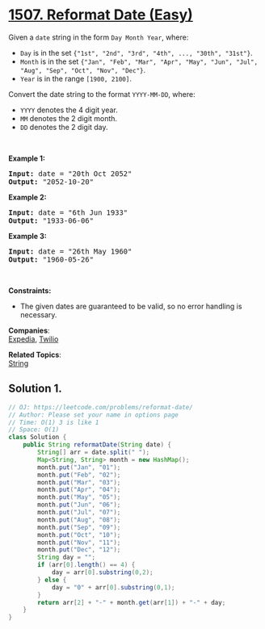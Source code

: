 # [1507. Reformat Date (Easy)](https://leetcode.com/problems/reformat-date/)

<p>Given a <code>date</code> string in the form&nbsp;<code>Day Month Year</code>, where:</p>

<ul>
	<li><code>Day</code>&nbsp;is in the set <code>{"1st", "2nd", "3rd", "4th", ..., "30th", "31st"}</code>.</li>
	<li><code>Month</code>&nbsp;is in the set <code>{"Jan", "Feb", "Mar", "Apr", "May", "Jun", "Jul", "Aug", "Sep", "Oct", "Nov", "Dec"}</code>.</li>
	<li><code>Year</code>&nbsp;is in the range <code>[1900, 2100]</code>.</li>
</ul>

<p>Convert the date string to the format <code>YYYY-MM-DD</code>, where:</p>

<ul>
	<li><code>YYYY</code> denotes the 4 digit year.</li>
	<li><code>MM</code> denotes the 2 digit month.</li>
	<li><code>DD</code> denotes the 2 digit day.</li>
</ul>

<p>&nbsp;</p>
<p><strong>Example 1:</strong></p>

<pre><strong>Input:</strong> date = "20th Oct 2052"
<strong>Output:</strong> "2052-10-20"
</pre>

<p><strong>Example 2:</strong></p>

<pre><strong>Input:</strong> date = "6th Jun 1933"
<strong>Output:</strong> "1933-06-06"
</pre>

<p><strong>Example 3:</strong></p>

<pre><strong>Input:</strong> date = "26th May 1960"
<strong>Output:</strong> "1960-05-26"
</pre>

<p>&nbsp;</p>
<p><strong>Constraints:</strong></p>

<ul>
	<li>The given dates are guaranteed to be valid, so no error handling is necessary.</li>
</ul>

**Companies**:  
[Expedia](https://leetcode.com/company/expedia), [Twilio](https://leetcode.com/company/twilio)

**Related Topics**:  
[String](https://leetcode.com/tag/string/)

## Solution 1.

```java
// OJ: https://leetcode.com/problems/reformat-date/
// Author: Please set your name in options page
// Time: O(1) 3 is like 1
// Space: O(1)
class Solution {
    public String reformatDate(String date) {
        String[] arr = date.split(" ");
        Map<String, String> month = new HashMap();
        month.put("Jan", "01");
        month.put("Feb", "02");
        month.put("Mar", "03");
        month.put("Apr", "04");
        month.put("May", "05");
        month.put("Jun", "06");
        month.put("Jul", "07");
        month.put("Aug", "08");
        month.put("Sep", "09");
        month.put("Oct", "10");
        month.put("Nov", "11");
        month.put("Dec", "12");
        String day = "";
        if (arr[0].length() == 4) {
            day = arr[0].substring(0,2);
        } else {
            day = "0" + arr[0].substring(0,1);
        }
        return arr[2] + "-" + month.get(arr[1]) + "-" + day;
    }
}

```
